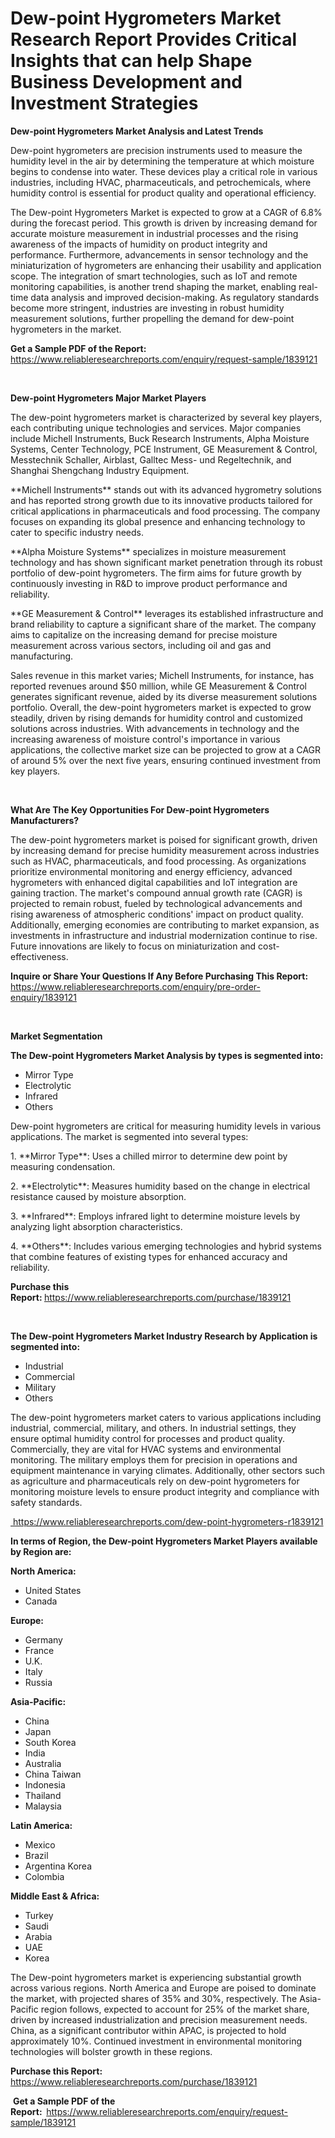 <p><h1>Dew-point Hygrometers Market Research Report Provides Critical Insights that can help Shape Business Development and Investment Strategies</h1></p><p><strong>Dew-point Hygrometers Market Analysis and Latest Trends</strong></p>
<p><p>Dew-point hygrometers are precision instruments used to measure the humidity level in the air by determining the temperature at which moisture begins to condense into water. These devices play a critical role in various industries, including HVAC, pharmaceuticals, and petrochemicals, where humidity control is essential for product quality and operational efficiency. </p><p>The Dew-point Hygrometers Market is expected to grow at a CAGR of 6.8% during the forecast period. This growth is driven by increasing demand for accurate moisture measurement in industrial processes and the rising awareness of the impacts of humidity on product integrity and performance. Furthermore, advancements in sensor technology and the miniaturization of hygrometers are enhancing their usability and application scope. The integration of smart technologies, such as IoT and remote monitoring capabilities, is another trend shaping the market, enabling real-time data analysis and improved decision-making. As regulatory standards become more stringent, industries are investing in robust humidity measurement solutions, further propelling the demand for dew-point hygrometers in the market.</p></p>
<p><strong>Get a Sample PDF of the Report:&nbsp;</strong> <a href="https://www.reliableresearchreports.com/enquiry/request-sample/1839121?utm_campaign=2283&utm_medium=2&utm_source=Github&utm_content=ia&utm_term=16042025&utm_id=dew-point-hygrometers">https://www.reliableresearchreports.com/enquiry/request-sample/1839121</a></p>
<p>&nbsp;</p>
<p><strong>Dew-point Hygrometers Major Market Players</strong></p>
<p><p>The dew-point hygrometers market is characterized by several key players, each contributing unique technologies and services. Major companies include Michell Instruments, Buck Research Instruments, Alpha Moisture Systems, Center Technology, PCE Instrument, GE Measurement & Control, Messtechnik Schaller, Airblast, Galltec Mess- und Regeltechnik, and Shanghai Shengchang Industry Equipment.</p><p>**Michell Instruments** stands out with its advanced hygrometry solutions and has reported strong growth due to its innovative products tailored for critical applications in pharmaceuticals and food processing. The company focuses on expanding its global presence and enhancing technology to cater to specific industry needs.</p><p>**Alpha Moisture Systems** specializes in moisture measurement technology and has shown significant market penetration through its robust portfolio of dew-point hygrometers. The firm aims for future growth by continuously investing in R&D to improve product performance and reliability.</p><p>**GE Measurement & Control** leverages its established infrastructure and brand reliability to capture a significant share of the market. The company aims to capitalize on the increasing demand for precise moisture measurement across various sectors, including oil and gas and manufacturing.</p><p>Sales revenue in this market varies; Michell Instruments, for instance, has reported revenues around $50 million, while GE Measurement & Control generates significant revenue, aided by its diverse measurement solutions portfolio. Overall, the dew-point hygrometers market is expected to grow steadily, driven by rising demands for humidity control and customized solutions across industries. With advancements in technology and the increasing awareness of moisture control's importance in various applications, the collective market size can be projected to grow at a CAGR of around 5% over the next five years, ensuring continued investment from key players.</p></p>
<p>&nbsp;</p>
<p><strong>What Are The Key Opportunities For Dew-point Hygrometers Manufacturers?</strong></p>
<p><p>The dew-point hygrometers market is poised for significant growth, driven by increasing demand for precise humidity measurement across industries such as HVAC, pharmaceuticals, and food processing. As organizations prioritize environmental monitoring and energy efficiency, advanced hygrometers with enhanced digital capabilities and IoT integration are gaining traction. The market's compound annual growth rate (CAGR) is projected to remain robust, fueled by technological advancements and rising awareness of atmospheric conditions' impact on product quality. Additionally, emerging economies are contributing to market expansion, as investments in infrastructure and industrial modernization continue to rise. Future innovations are likely to focus on miniaturization and cost-effectiveness.</p></p>
<p><strong>Inquire or Share Your Questions If Any Before Purchasing This Report:</strong> <a href="https://www.reliableresearchreports.com/enquiry/pre-order-enquiry/1839121?utm_campaign=2283&utm_medium=2&utm_source=Github&utm_content=ia&utm_term=16042025&utm_id=dew-point-hygrometers">https://www.reliableresearchreports.com/enquiry/pre-order-enquiry/1839121</a></p>
<p>&nbsp;</p>
<p><strong>Market Segmentation</strong></p>
<p><strong>The Dew-point Hygrometers Market Analysis by types is segmented into:</strong></p>
<p><ul><li>Mirror Type</li><li>Electrolytic</li><li>Infrared</li><li>Others</li></ul></p>
<p><p>Dew-point hygrometers are critical for measuring humidity levels in various applications. The market is segmented into several types: </p><p>1. **Mirror Type**: Uses a chilled mirror to determine dew point by measuring condensation.</p><p>2. **Electrolytic**: Measures humidity based on the change in electrical resistance caused by moisture absorption.</p><p>3. **Infrared**: Employs infrared light to determine moisture levels by analyzing light absorption characteristics.</p><p>4. **Others**: Includes various emerging technologies and hybrid systems that combine features of existing types for enhanced accuracy and reliability.</p></p>
<p><strong>Purchase this Report:&nbsp;</strong><a href="https://www.reliableresearchreports.com/purchase/1839121?utm_campaign=2283&utm_medium=2&utm_source=Github&utm_content=ia&utm_term=16042025&utm_id=dew-point-hygrometers">https://www.reliableresearchreports.com/purchase/1839121</a></p>
<p>&nbsp;</p>
<p><strong>The Dew-point Hygrometers Market Industry Research by Application is segmented into:</strong></p>
<p><ul><li>Industrial</li><li>Commercial</li><li>Military</li><li>Others</li></ul></p>
<p><p>The dew-point hygrometers market caters to various applications including industrial, commercial, military, and others. In industrial settings, they ensure optimal humidity control for processes and product quality. Commercially, they are vital for HVAC systems and environmental monitoring. The military employs them for precision in operations and equipment maintenance in varying climates. Additionally, other sectors such as agriculture and pharmaceuticals rely on dew-point hygrometers for monitoring moisture levels to ensure product integrity and compliance with safety standards.</p></p>
<p><a href="https://www.reliableresearchreports.com/dew-point-hygrometers-r1839121?utm_campaign=2283&utm_medium=2&utm_source=Github&utm_content=ia&utm_term=16042025&utm_id=dew-point-hygrometers">&nbsp;https://www.reliableresearchreports.com/dew-point-hygrometers-r1839121</a></p>
<p><strong>In terms of Region, the Dew-point Hygrometers Market Players available by Region are:</strong></p>
<p>
    <p> <strong> North America: </strong>
        <ul>
            <li>United States</li>
            <li>Canada</li>
        </ul>
        </p> 
    <p> <strong> Europe: </strong>
        <ul>
            <li>Germany</li>
            <li>France</li>
            <li>U.K.</li>
            <li>Italy</li>
            <li>Russia</li>
        </ul>
        </p> 
    <p> <strong> Asia-Pacific: </strong>
        <ul>
            <li>China</li>
            <li>Japan</li>
            <li>South Korea</li>
            <li>India</li>
            <li>Australia</li>
            <li>China Taiwan</li>
            <li>Indonesia</li>
            <li>Thailand</li>
            <li>Malaysia</li>
        </ul>
        </p> 
    <p> <strong> Latin America: </strong>
        <ul>
            <li>Mexico</li>
            <li>Brazil</li>
            <li>Argentina Korea</li>
            <li>Colombia</li>
        </ul>
        </p> 
    <p> <strong> Middle East & Africa: </strong>
        <ul>
            <li>Turkey</li>
            <li>Saudi</li>
            <li>Arabia</li>
            <li>UAE</li>
            <li>Korea</li>
        </ul>
    </p>
    </p>
<p><p>The Dew-point hygrometers market is experiencing substantial growth across various regions. North America and Europe are poised to dominate the market, with projected shares of 35% and 30%, respectively. The Asia-Pacific region follows, expected to account for 25% of the market share, driven by increased industrialization and precision measurement needs. China, as a significant contributor within APAC, is projected to hold approximately 10%. Continued investment in environmental monitoring technologies will bolster growth in these regions.</p></p>
<p><strong>Purchase this Report: </strong><a href="https://www.reliableresearchreports.com/purchase/1839121?utm_campaign=2283&utm_medium=2&utm_source=Github&utm_content=ia&utm_term=16042025&utm_id=dew-point-hygrometers">https://www.reliableresearchreports.com/purchase/1839121</a></p>
<p>&nbsp;<strong>Get a Sample PDF of the Report:&nbsp;&nbsp;</strong><a href="https://www.reliableresearchreports.com/enquiry/request-sample/1839121?utm_campaign=2283&utm_medium=2&utm_source=Github&utm_content=ia&utm_term=16042025&utm_id=dew-point-hygrometers">https://www.reliableresearchreports.com/enquiry/request-sample/1839121</a></p>
<p><strong></strong></p>
<p><p></p><p></p><p></p></p>